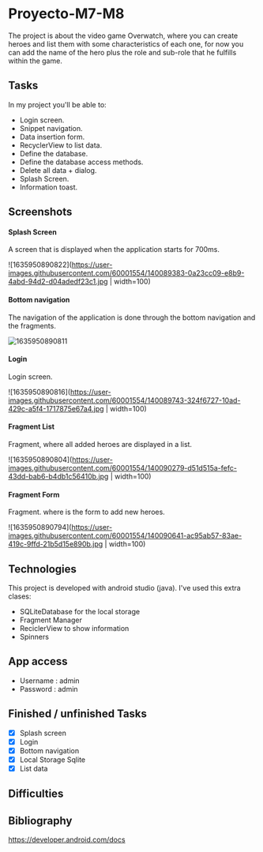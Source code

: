 # Proyecto-M7-M8

The project is about the video game Overwatch, where you can create heroes and list them with some characteristics of each one, for now you can add the name of the hero plus the role and sub-role that he fulfills within the game.

## Tasks
In my project you'll be able to:
* Login screen.
* Snippet navigation.
* Data insertion form.
* RecyclerView to list data.
* Define the database.
* Define the database access methods.
* Delete all data + dialog.
* Splash Screen.
* Information toast.

## Screenshots
#### Splash Screen
A screen that is displayed when the application starts for 700ms.

![1635950890822](https://user-images.githubusercontent.com/60001554/140089383-0a23cc09-e8b9-4abd-94d2-d04adedf23c1.jpg | width=100)

#### Bottom navigation
The navigation of the application is done through the bottom navigation and the fragments.

![1635950890811](https://user-images.githubusercontent.com/60001554/140089547-daecf1d8-2e5c-4af7-82e4-e3beb2848ae9.jpg&s=200)

#### Login
Login screen.

![1635950890816](https://user-images.githubusercontent.com/60001554/140089743-324f6727-10ad-429c-a5f4-1717875e67a4.jpg | width=100)

#### Fragment List
Fragment, where all added heroes are displayed in a list.

![1635950890804](https://user-images.githubusercontent.com/60001554/140090279-d51d515a-fefc-43dd-bab6-b4db1c56410b.jpg | width=100)

#### Fragment Form
Fragment. where is the form to add new heroes.

![1635950890794](https://user-images.githubusercontent.com/60001554/140090641-ac95ab57-83ae-419c-9ffd-21b5d15e890b.jpg | width=100)


## Technologies
This project is developed with android studio (java).
I've used this extra clases:

* SQLiteDatabase for the local storage
* Fragment Manager
* ReciclerView to show information
* Spinners 


## App access
* Username : admin
* Password : admin

## Finished / unfinished Tasks
- [x] Splash screen
- [x] Login
- [x] Bottom navigation
- [x] Local Storage Sqlite
- [x] List data

## Difficulties

## Bibliography
https://developer.android.com/docs
